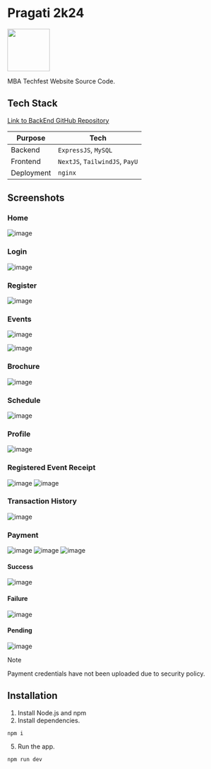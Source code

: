 # Pragati 2k24

<img src="https://github.com/Ashrockzzz2003/pragati24_web/assets/90165751/0869ceee-4c81-4e40-94f1-cf72c0e95d78" style="height: 96px;" />

MBA Techfest Website Source Code.

## Tech Stack

[Link to BackEnd GitHub Repository](https://github.com/Ashrockzzz2003/pragati_backend_2024)

| Purpose | Tech |
| --- | --- |
| Backend | `ExpressJS`, `MySQL` |
| Frontend | `NextJS`, `TailwindJS`, `PayU` |
| Deployment | `nginx` |

## Screenshots

### Home

![image](https://github.com/Ashrockzzz2003/pragati24_web/assets/90165751/0517b366-5ac0-41d3-bc29-640352a8e7c7)

### Login

![image](https://github.com/Ashrockzzz2003/pragati24_web/assets/90165751/1bbcd34f-4fff-4626-b188-1f66604fa243)

### Register

![image](https://github.com/Ashrockzzz2003/pragati24_web/assets/90165751/21f388aa-702a-4942-9495-6b2712877afd)

### Events

![image](https://github.com/Ashrockzzz2003/pragati24_web/assets/90165751/966ed6bb-5c7c-4e3f-8155-77c0b89a73e5)

![image](https://github.com/Ashrockzzz2003/pragati24_web/assets/90165751/a8efdeda-0bff-41bf-acba-8e765edb9574)

### Brochure

![image](https://github.com/Ashrockzzz2003/pragati24_web/assets/90165751/7875bc03-cfa6-4494-a055-22b94a8236b3)

### Schedule

![image](https://github.com/Ashrockzzz2003/pragati24_web/assets/90165751/e66e2ddb-deed-4013-8cd1-9e0b79e4f473)

### Profile

![image](https://github.com/Ashrockzzz2003/pragati24_web/assets/90165751/7fafca54-5ebf-4893-9203-dd489ef6baa3)

### Registered Event Receipt

![image](https://github.com/Ashrockzzz2003/pragati24_web/assets/90165751/57592bde-9cda-4e9f-8375-b6f26adb8f75)
![image](https://github.com/Ashrockzzz2003/pragati24_web/assets/90165751/0279e307-f206-41b9-9953-2e91832b1842)

### Transaction History

![image](https://github.com/Ashrockzzz2003/pragati24_web/assets/90165751/e8f59290-6e90-4963-adce-57676ad2e448)

### Payment

![image](https://github.com/Ashrockzzz2003/pragati24_web/assets/90165751/edea2b39-2f2c-4d33-ba1d-806d54009943)
![image](https://github.com/Ashrockzzz2003/pragati24_web/assets/90165751/c780adc1-0b83-411e-8439-963786b8e3f1)
![image](https://github.com/Ashrockzzz2003/pragati24_web/assets/90165751/aa3c3c8e-5f5a-4739-ab76-8ff53557f0df)

#### Success

![image](https://github.com/Ashrockzzz2003/pragati24_web/assets/90165751/3cb2efa4-dc2c-4d53-b58f-3f3b4ef6e08f)

#### Failure

![image](https://github.com/Ashrockzzz2003/pragati24_web/assets/90165751/ed5771fd-fd55-4284-aba4-0c9aef3c497e)

#### Pending

![image](https://github.com/Ashrockzzz2003/pragati24_web/assets/90165751/b46e2299-efd6-47e4-9225-e43fcb3d0c20)

> [!Note]
> Payment credentials have not been uploaded due to security policy.

## Installation

1. Install Node.js and npm
2. Install dependencies.

```
npm i
```

5. Run the app.

```
npm run dev
```
